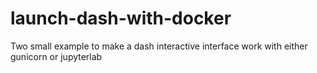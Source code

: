 # launch-dash-with-docker
Two small example to make a dash interactive interface work with either gunicorn or jupyterlab
